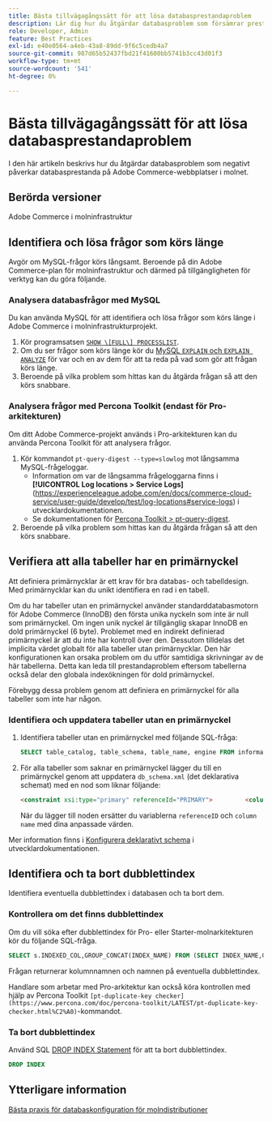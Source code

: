 ```yaml
---
title: Bästa tillvägagångssätt för att lösa databasprestandaproblem
description: Lär dig hur du åtgärdar databasproblem som försämrar prestandan på Adobe Commerce webbplatser som distribueras i molninfrastrukturen.
role: Developer, Admin
feature: Best Practices
exl-id: e40e0564-a4eb-43a8-89dd-9f6c5cedb4a7
source-git-commit: 987d65b52437fbd21f41600bb5741b3cc43d01f3
workflow-type: tm+mt
source-wordcount: '541'
ht-degree: 0%

---
```


<!--Consider moving this topic to the Maintenance section-->

# Bästa tillvägagångssätt för att lösa databasprestandaproblem

I den här artikeln beskrivs hur du åtgärdar databasproblem som negativt påverkar databasprestanda på Adobe Commerce-webbplatser i molnet.

## Berörda versioner

Adobe Commerce i molninfrastruktur

## Identifiera och lösa frågor som körs länge

Avgör om MySQL-frågor körs långsamt. Beroende på din Adobe Commerce-plan för molninfrastruktur och därmed på tillgängligheten för verktyg kan du göra följande.

### Analysera databasfrågor med MySQL

Du kan använda MySQL för att identifiera och lösa frågor som körs länge i Adobe Commerce i molninfrastrukturprojekt.

1. Kör programsatsen [`SHOW \[FULL\] PROCESSLIST`](https://dev.mysql.com/doc/refman/8.0/en/show-processlist.html).
1. Om du ser frågor som körs länge kör du [MySQL `EXPLAIN` och `EXPLAIN ANALYZE`](https://mysqlserverteam.com/mysql-explain-analyze/) för var och en av dem för att ta reda på vad som gör att frågan körs länge.
1. Beroende på vilka problem som hittas kan du åtgärda frågan så att den körs snabbare.

### Analysera frågor med Percona Toolkit (endast för Pro-arkitekturen)

Om ditt Adobe Commerce-projekt används i Pro-arkitekturen kan du använda Percona Toolkit för att analysera frågor.

1. Kör kommandot `pt-query-digest --type=slowlog` mot långsamma MySQL-frågeloggar.
   * Information om var de långsamma frågeloggarna finns i **[!UICONTROL Log locations > Service Logs]**(https://experienceleague.adobe.com/en/docs/commerce-cloud-service/user-guide/develop/test/log-locations#service-logs) i utvecklardokumentationen.
   * Se dokumentationen för [Percona Toolkit > pt-query-digest](https://www.percona.com/doc/percona-toolkit/LATEST/pt-query-digest.html#pt-query-digest).
1. Beroende på vilka problem som hittas kan du åtgärda frågan så att den körs snabbare.

## Verifiera att alla tabeller har en primärnyckel

Att definiera primärnycklar är ett krav för bra databas- och tabelldesign. Med primärnycklar kan du unikt identifiera en rad i en tabell.

Om du har tabeller utan en primärnyckel använder standarddatabasmotorn för Adobe Commerce (InnoDB) den första unika nyckeln som inte är null som primärnyckel. Om ingen unik nyckel är tillgänglig skapar InnoDB en dold primärnyckel (6 byte). Problemet med en indirekt definierad primärnyckel är att du inte har kontroll över den. Dessutom tilldelas det implicita värdet globalt för alla tabeller utan primärnycklar. Den här konfigurationen kan orsaka problem om du utför samtidiga skrivningar av de här tabellerna. Detta kan leda till prestandaproblem eftersom tabellerna också delar den globala indexökningen för dold primärnyckel.

Förebygg dessa problem genom att definiera en primärnyckel för alla tabeller som inte har någon.

### Identifiera och uppdatera tabeller utan en primärnyckel

1. Identifiera tabeller utan en primärnyckel med följande SQL-fråga:

   ```sql
   SELECT table_catalog, table_schema, table_name, engine FROM information_schema.tables        WHERE (table_catalog, table_schema, table_name) NOT IN (SELECT table_catalog, table_schema, table_name FROM information_schema.table_constraints  WHERE constraint_type = 'PRIMARY KEY') AND table_schema NOT IN ('information_schema', 'pg_catalog');    
   ```

1. För alla tabeller som saknar en primärnyckel lägger du till en primärnyckel genom att uppdatera `db_schema.xml` (det deklarativa schemat) med en nod som liknar följande:

   ```html
   <constraint xsi:type="primary" referenceId="PRIMARY">         <column name="id_column"/>     </constraint>    
   ```

   När du lägger till noden ersätter du variablerna `referenceID` och `column name` med dina anpassade värden.

Mer information finns i [Konfigurera deklarativt schema](https://developer.adobe.com/commerce/php/development/components/declarative-schema/configuration/) i utvecklardokumentationen.

## Identifiera och ta bort dubblettindex

Identifiera eventuella dubblettindex i databasen och ta bort dem.

### Kontrollera om det finns dubblettindex

Om du vill söka efter dubblettindex för Pro- eller Starter-molnarkitekturen kör du följande SQL-fråga.

```sql
SELECT s.INDEXED_COL,GROUP_CONCAT(INDEX_NAME) FROM (SELECT INDEX_NAME,GROUP_CONCAT(CONCAT(TABLE_NAME,'.',COLUMN_NAME) ORDER BY CONCAT(SEQ_IN_INDEX,COLUMN_NAME)) 'INDEXED_COL' FROM INFORMATION_SCHEMA.STATISTICS WHERE TABLE_SCHEMA = 'db?' GROUP BY INDEX_NAME)as s GROUP BY INDEXED_COL HAVING COUNT(1)>1
```

Frågan returnerar kolumnnamnen och namnen på eventuella dubblettindex.

Handlare som arbetar med Pro-arkitektur kan också köra kontrollen med hjälp av Percona Toolkit `[pt-duplicate-key checker](https://www.percona.com/doc/percona-toolkit/LATEST/pt-duplicate-key-checker.html%C2%A0)`-kommandot.

### Ta bort dubblettindex

Använd SQL [DROP INDEX Statement](https://dev.mysql.com/doc/refman/8.0/en/drop-index.html) för att ta bort dubblettindex.

```SQL
DROP INDEX
```

## Ytterligare information

[Bästa praxis för databaskonfiguration för molndistributioner](../planning/database-on-cloud.md)
